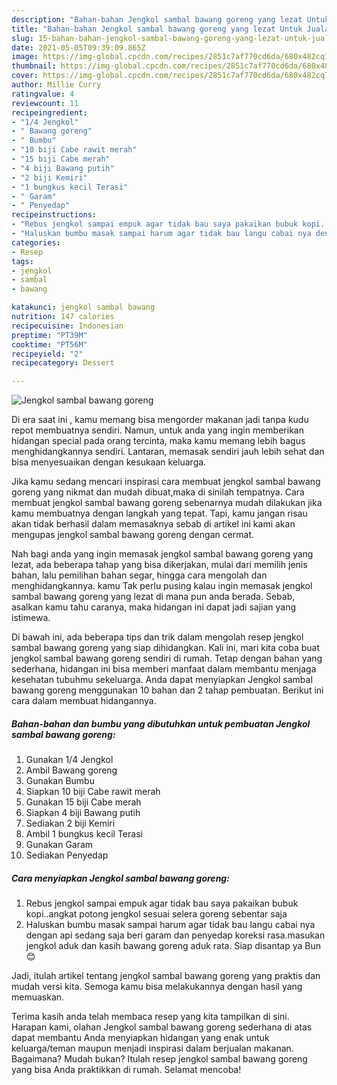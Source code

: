 ```yaml
---
description: "Bahan-bahan Jengkol sambal bawang goreng yang lezat Untuk Jualan"
title: "Bahan-bahan Jengkol sambal bawang goreng yang lezat Untuk Jualan"
slug: 15-bahan-bahan-jengkol-sambal-bawang-goreng-yang-lezat-untuk-jualan
date: 2021-05-05T09:39:09.865Z
image: https://img-global.cpcdn.com/recipes/2851c7af770cd6da/680x482cq70/jengkol-sambal-bawang-goreng-foto-resep-utama.jpg
thumbnail: https://img-global.cpcdn.com/recipes/2851c7af770cd6da/680x482cq70/jengkol-sambal-bawang-goreng-foto-resep-utama.jpg
cover: https://img-global.cpcdn.com/recipes/2851c7af770cd6da/680x482cq70/jengkol-sambal-bawang-goreng-foto-resep-utama.jpg
author: Millie Curry
ratingvalue: 4
reviewcount: 11
recipeingredient:
- "1/4 Jengkol"
- " Bawang goreng"
- " Bumbu"
- "10 biji Cabe rawit merah"
- "15 biji Cabe merah"
- "4 biji Bawang putih"
- "2 biji Kemiri"
- "1 bungkus kecil Terasi"
- " Garam"
- " Penyedap"
recipeinstructions:
- "Rebus jengkol sampai empuk agar tidak bau saya pakaikan bubuk kopi..angkat potong jengkol sesuai selera goreng sebentar saja"
- "Haluskan bumbu masak sampai harum agar tidak bau langu cabai nya dengan api sedang saja beri garam dan penyedap koreksi rasa.masukan jengkol aduk dan kasih bawang goreng aduk rata. Siap disantap ya Bun😊"
categories:
- Resep
tags:
- jengkol
- sambal
- bawang

katakunci: jengkol sambal bawang 
nutrition: 147 calories
recipecuisine: Indonesian
preptime: "PT39M"
cooktime: "PT56M"
recipeyield: "2"
recipecategory: Dessert

---
```



![Jengkol sambal bawang goreng](https://img-global.cpcdn.com/recipes/2851c7af770cd6da/680x482cq70/jengkol-sambal-bawang-goreng-foto-resep-utama.jpg)

Di era  saat ini , kamu memang bisa mengorder makanan jadi tanpa kudu repot membuatnya sendiri. Namun, untuk anda yang ingin memberikan hidangan special pada orang tercinta, maka kamu memang lebih bagus menghidangkannya sendiri. Lantaran, memasak sendiri jauh lebih sehat dan bisa menyesuaikan dengan kesukaan keluarga.

Jika kamu sedang mencari inspirasi cara membuat jengkol sambal bawang goreng yang nikmat dan mudah dibuat,maka di sinilah tempatnya. Cara membuat jengkol sambal bawang goreng  sebenarnya mudah dilakukan jika kamu membuatnya dengan langkah yang tepat. Tapi, kamu jangan risau akan tidak berhasil dalam memasaknya 
sebab di artikel ini kami akan mengupas jengkol sambal bawang goreng dengan cermat.  



Nah bagi anda yang ingin memasak jengkol sambal bawang goreng yang lezat, ada beberapa tahap yang bisa dikerjakan, mulai dari memilih jenis bahan, lalu pemilihan bahan segar, hingga cara mengolah dan menghidangkannya. kamu Tak perlu pusing kalau ingin memasak jengkol sambal bawang goreng yang lezat di mana pun anda berada. Sebab, asalkan kamu  tahu caranya, maka hidangan ini dapat jadi sajian yang istimewa.

Di bawah ini, ada beberapa tips dan trik dalam mengolah resep jengkol sambal bawang goreng yang siap dihidangkan. Kali ini, mari kita coba buat jengkol sambal bawang goreng sendiri di rumah. Tetap dengan bahan yang sederhana, hidangan ini bisa memberi manfaat dalam membantu menjaga kesehatan tubuhmu sekeluarga. Anda dapat menyiapkan Jengkol sambal bawang goreng menggunakan 10 bahan dan 2 tahap pembuatan. Berikut ini cara dalam membuat hidangannya.

<!--inarticleads1-->

##### Bahan-bahan dan bumbu yang dibutuhkan untuk pembuatan Jengkol sambal bawang goreng:

1. Gunakan 1/4 Jengkol
1. Ambil  Bawang goreng
1. Gunakan  Bumbu
1. Siapkan 10 biji Cabe rawit merah
1. Gunakan 15 biji Cabe merah
1. Siapkan 4 biji Bawang putih
1. Sediakan 2 biji Kemiri
1. Ambil 1 bungkus kecil Terasi
1. Gunakan  Garam
1. Sediakan  Penyedap




<!--inarticleads2-->

##### Cara menyiapkan Jengkol sambal bawang goreng:

1. Rebus jengkol sampai empuk agar tidak bau saya pakaikan bubuk kopi..angkat potong jengkol sesuai selera goreng sebentar saja
1. Haluskan bumbu masak sampai harum agar tidak bau langu cabai nya dengan api sedang saja beri garam dan penyedap koreksi rasa.masukan jengkol aduk dan kasih bawang goreng aduk rata. Siap disantap ya Bun😊




Jadi, itulah artikel tentang  jengkol sambal bawang goreng  yang praktis dan mudah versi kita. Semoga kamu bisa melakukannya dengan hasil yang memuaskan. 

Terima kasih anda telah membaca resep yang kita tampilkan di sini. Harapan kami, olahan  Jengkol sambal bawang goreng sederhana di atas dapat membantu Anda menyiapkan hidangan yang enak untuk keluarga/teman maupun menjadi inspirasi dalam berjualan makanan. Bagaimana? Mudah bukan? Itulah resep jengkol sambal bawang goreng yang bisa Anda praktikkan di rumah. Selamat mencoba!

